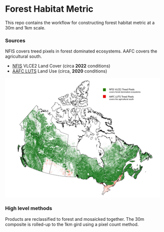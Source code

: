 # Forest Habitat Metric
This repo contains the workflow for constructing forest habitat metric at a 30m and 1km scale.

### Sources
NFIS covers treed pixels in forest dominated ecosystems. AAFC covers the agricultural south.
- [NFIS](https://opendata.nfis.org/mapserver/nfis-change_eng.html) VLCE2 Land Cover (circa **2022** conditions)
- [AAFC LUTS](https://open.canada.ca/data/en/dataset/7a098ea9-cc31-4d79-b326-89f6cd1fbb7d) Land Use (circa, **2020** conditions)

![extent](https://github.com/NCC-CNC/forest-rollup/blob/main/product_extent_figure.jpg) 

### High level methods
Products are reclassified to forest and mosaicked together. The 30m composite is rolled-up to the 1km gird using a pixel count method.
